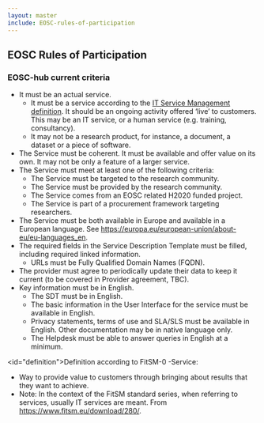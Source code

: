 ```yaml
---
layout: master
include: EOSC-rules-of-participation
---
```


## EOSC Rules of Participation

### EOSC-hub current criteria
* It must be an actual service.
    * It must be a service according to the <a href="#definition">IT Service Management definition</a>. It should be an ongoing activity offered ‘live’ to customers. This may be an IT service, or a human service (e.g. training, consultancy).
    * It may not be a research product, for instance, a document, a dataset or a piece of software.
* The Service must be coherent. It must be available and offer value on its own. It may not be only a feature of a larger service.
* The Service must meet at least one of the following criteria:
    * The Service must be targeted to the research community.
    * The Service must be provided by the research community.
    * The Service comes from an EOSC related H2020 funded project.
    * The Service is part of a procurement framework targeting researchers.
* The Service must be both available in Europe and available in a European language. See <a href="https://europa.eu/european-union/about-eu/eu-languages_en">https://europa.eu/european-union/about-eu/eu-languages_en</a>.
* The required fields in the Service Description Template must be filled, including required linked information.
    * URLs must be Fully Qualified Domain Names (FQDN).
* The provider must agree to periodically update their data to keep it current (to be covered in Provider agreement, TBC).
* Key information must be in English.
    * The SDT must be in English.
    * The basic information in the User Interface for the service must be available in English.
    * Privacy statements, terms of use and SLA/SLS must be available in English. Other documentation may be in native language only.
    * The Helpdesk must be able to answer queries in English at a minimum.
  
<id="definition">Definition according to FitSM-0 -Service: 
* Way to provide value to customers through bringing about results that they want to achieve.
* Note: In the context of the FitSM standard series, when referring to services, usually IT services are meant. From <a href="https://www.fitsm.eu/download/280/">https://www.fitsm.eu/download/280/</a>.
            
